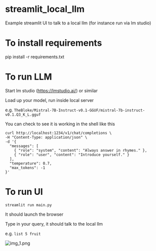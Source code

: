 # streamlit_local_llm

Example streamlit UI to talk to a local llm (for instance run via lm studio)

# To install requirements

pip install -r requirements.txt

# To run LLM

Start lm studio (https://lmstudio.ai/) or similar

Load up your model, run inside local server

e.g. ```TheBloke/Mistral-7B-Instruct-v0.1-GGUF/mistral-7b-instruct-v0.1.Q3_K_L.gguf```

You can check to see it is working in the shell like this

```
curl http://localhost:1234/v1/chat/completions \
-H "Content-Type: application/json" \
-d '{ 
  "messages": [ 
    { "role": "system", "content": "Always answer in rhymes." },
    { "role": "user", "content": "Introduce yourself." }
  ], 
  "temperature": 0.7, 
  "max_tokens": -1  
}'
```

# To run UI

```streamlit run main.py```

It should launch the browser

Type in your query, it should talk to the local llm

e.g. ```list 5 fruit```

![img_1.png](img_1.png)